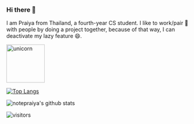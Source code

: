 ### Hi there 👋

I am Praiya from Thailand, a fourth-year CS student. I like to work/pair 👯 with people by doing a project together, because of that way, I can deactivate my lazy feature 😄.

<img src="https://pixel-counter.vercel.app/api/unicorn.png" width="100" title="unicorn">

[![Top Langs](https://github-readme-stats.vercel.app/api/top-langs/?username=notepraiya&layout=compact&theme=bear&count_private=true)](https://github.com/notepraiya)

![notepraiya's github stats](https://github-readme-stats.vercel.app/api?username=notepraiya&show_icons=true&theme=bear&count_private=true)

![visitors](https://visitor-badge.laobi.icu/badge?page_id=notepraiya.notepraiya)

